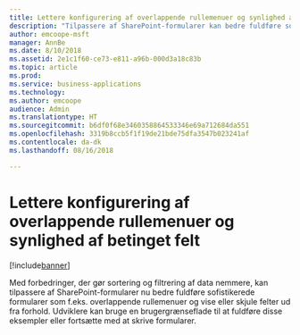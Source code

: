 ```yaml
---
title: Lettere konfigurering af overlappende rullemenuer og synlighed af betinget felt
description: "Tilpassere af SharePoint-formularer kan bedre fuldføre sofistikerede formeksempler som f.eks. overlappende rullemenuer og vise eller skjule felter ud fra forhold."
author: emcoope-msft
manager: AnnBe
ms.date: 8/10/2018
ms.assetid: 2e1c1f60-ce73-e811-a96b-000d3a18c83b
ms.topic: article
ms.prod: 
ms.service: business-applications
ms.technology: 
ms.author: emcoope
audience: Admin
ms.translationtype: HT
ms.sourcegitcommit: b6df0f68e3460358864533346e69a712684da551
ms.openlocfilehash: 3319b8ccb5f1f19de21bde75dfa3547b023241af
ms.contentlocale: da-dk
ms.lasthandoff: 08/16/2018

---
```

# <a name="easier-to-configure-cascading-dropdowns-and-conditional-field-visibility"></a>Lettere konfigurering af overlappende rullemenuer og synlighed af betinget felt


[!include[banner](../../includes/banner.md)]

Med forbedringer, der gør sortering og filtrering af data nemmere, kan tilpassere af SharePoint-formularer nu bedre fuldføre sofistikerede formularer som f.eks. overlappende rullemenuer og vise eller skjule felter ud fra forhold. Udviklere kan bruge en brugergrænseflade til at fuldføre disse eksempler eller fortsætte med at skrive formularer.

